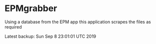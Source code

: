 # EPMgrabber
Using a database from the EPM app this application scrapes the files as required


Latest backup: Sun Sep 8 23:01:01 UTC 2019
